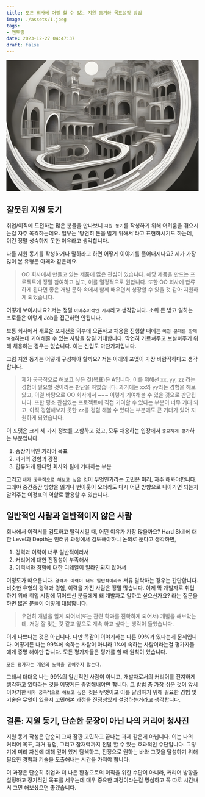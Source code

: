 ```yaml
---
title: 모든 회사에 어필 할 수 있는 지원 동기와 목표설정 방법
image: ./assets/1.jpeg
tags:
- 멘토링
date: 2023-12-27 04:47:37
draft: false
---
```


![hero](assets/1.jpeg)

## 잘못된 지원 동기
취업/이직에 도전하는 많은 분들을 만나보니 `지원 동기`를 작성하기 위해 어려움을 겪으시는걸 자주 목격하는데요. 일부는 '당연히 돈을 벌기 위해서'라고 표현하시기도 하는데, 이건 정말 성숙하지 못한 이유라고 생각합니다.

다들 지원 동기를 작성하거나 말하라고 하면 어떻게 이야기를 풀어내시나요? 제가 가장 많이 본 유형은 아래와 같은데요.

> OO 회사에서 만들고 있는 제품에 많은 관심이 있습니다. 해당 제품을 만드는 프로젝트에 정말 참여하고 싶고, 이를 열정적으로 원합니다. 또한 OO 회사에 합류하게 된다면 좋은 개발 문화 속에서 함께 배우면서 성장할 수 있을 것 같아 지원하게 되었습니다.

어떻게 보이시나요? 저는 정말 `아마추어적인 자세`라고 생각합니다. 소위 돈 받고 일하는 프로들은 이렇게 Job을 접근하면 안됩니다.

보통 회사에서 새로운 포지션을 외부에 오픈하고 채용을 진행할 때에는 `어떤 문제를 함께 해결`하는데 기여해줄 수 있는 사람을 찾길 기대합니다. 막연히 가르쳐주고 보살펴주기 위해 채용하는 경우는 없습니다. 이는 신입도 마찬가지입니다.

그럼 지원 동기는 어떻게 구성해야 할까요? 저는 아래의 포맷이 가장 바람직하다고 생각합니다.

> 제가 궁극적으로 해보고 싶은 것(목표)은 A입니다. 이를 위해선 xx, yy, zz 라는 경험이 필요할 것이라는 판단을 하였습니다. 과거에는 xx와 yy라는 경험을 해보았고, 이걸 바탕으로 OO 회사에서 ~~~  이렇게 기여해볼 수 있을 것으로 판단됩니다. 또한 평소 관심있는 프로젝트에 직접 기여할 수 있다는 부분이 너무 기대 되고, 아직 경험해보지 못한 zz를 경험 해볼 수 있다는 부분에도 큰 기대가 있어 지원하게 되었습니다.

이 포맷은 크게 세 가지 정보를 포함하고 있고, 모두 채용하는 입장에서 `중요하게 평가`하는 부분입니다.
1. 중장기적인 커리어 목표
2. 과거의 경험과 강점
3. 합류하게 된다면 회사와 팀에 기대하는 부분

그리고 `내가 궁극적으로 해보고 싶은 것`이 무엇인가라는 고민은 미리, 자주 해봐야합니다. 그래야 중간중간 방향을 잃거나 번아웃이 오더라도 다시 어떤 방향으로 나아가면 되는지 알려주는 이정표의 역할로 활용할 수 있습니다.

## 일반적인 사람과 일반적이지 않은 사람

회사에서 이력서를 검토하고 탈락시킬 때, 어떤 이유가 가장 많을까요? Hard Skill에 대한 Level과 Depth는 인터뷰 과정에서 검토해야하니 논외로 둔다고 생각하면,
1. 경력과 이력이 너무 일반적이라서
2. 커리어에 대한 진정성이 부족해서
3. 이력서와 경험에 대한 디테일이 얼라인되지 않아서

이정도가 떠오릅니다. `경력과 이력이 너무 일반적이라서` 서류 탈락하는 경우는 간단합니다. 비슷한 유형의 경력과 경험, 이력을 가진 사람은 정말 많습니다. 이제 막 개발자로 취업하기 위해 취업 시장에 뛰어드신 분들에게 왜 개발자로 일하고 싶으신가요? 라는 질문을 하면 많은 분들이 이렇게 대답합니다.

> 우연히 개발을 알게 되어서(또는 관련 학과를 진학하게 되어서) 개발을 해보았는데, 저랑 잘 맞는 것 같고 앞으로 계속 하고 싶다는 생각이 들었습니다.

이게 나쁘다는 것은 아닙니다. 다만 똑같이 이야기하는 다른 99%가 있다는게 문제입니다. 어떻게든 나는 99%에 속하는 사람이 아니라 1%에 속하는 사람이라는걸 평가자들에게 증명 해야만 합니다. 모든 평가자들은 평가를 할 때 원칙이 있습니다.

`모든 평가자는 개인의 노력을 믿어주지 않는다.`

그래서 더더욱 나는 99%의 일반적인 사람이 아니고, 개발자로서의 커리어를 진지하게 생각하고 있다라는 것을 어떻게든 증명해내야만 합니다. 그 방법 중 가장 쉬운 것이 앞서 이야기한 `내가 궁극적으로 해보고 싶은 것`은 무엇이고 이를 달성하기 위해 필요한 경험 및 기술은 무엇이 있을지 고민해본 과정을 진정성있게 설명하는거라고 생각합니다.

## 결론: 지원 동기, 단순한 문장이 아닌 나의 커리어 청사진

지원 동기 작성은 단순히 그때 잠깐 고민하고 끝나는 과제 같은게 아닙니다. 이는 나의 커리어 목표, 과거 경험, 그리고 잠재력까지 전달 할 수 있는 효과적인 수단입니다. 그렇기에 미리 자신에 대해 깊이 있게 탐색하고, 진정으로 원하는 바와 그것을 달성하기 위해 필요한 경험과 기술을 도출해내는 시간을 가져야 합니다.

이 과정은 단순히 취업과 더 나은 환경으로의 이직을 위한 수단이 아니라, 커리어 방향을 설정하고 장기적인 목표를 세우는데 매우 중요한 과정이라는걸 명심하고 꼭 따로 시간내서 고민 해보셨으면 좋겠습니다.

